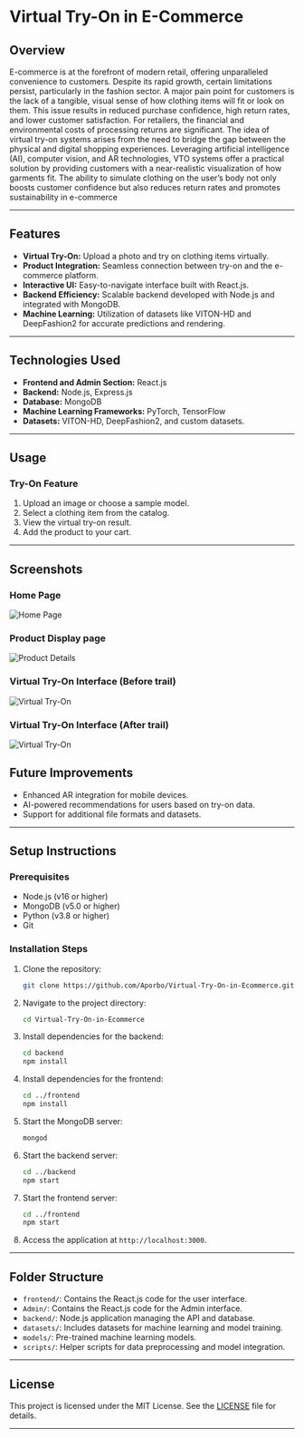 # Virtual Try-On in E-Commerce

## Overview

E-commerce is at the forefront of modern retail, offering unparalleled convenience to customers. Despite its rapid growth, certain limitations persist, particularly in the fashion sector.
A major pain point for customers is the lack of a tangible, visual sense of how clothing items
will fit or look on them. This issue results in reduced purchase confidence, high return rates,
and lower customer satisfaction. For retailers, the financial and environmental costs of processing returns are significant. The idea of virtual try-on systems arises from the need to bridge the
gap between the physical and digital shopping experiences. Leveraging artificial intelligence
(AI), computer vision, and AR technologies, VTO systems offer a practical solution by providing customers with a near-realistic visualization of how garments fit. The ability to simulate
clothing on the user’s body not only boosts customer confidence but also reduces return rates
and promotes sustainability in e-commerce

---

## Features

- **Virtual Try-On:** Upload a photo and try on clothing items virtually.
- **Product Integration:** Seamless connection between try-on and the e-commerce platform.
- **Interactive UI:** Easy-to-navigate interface built with React.js.
- **Backend Efficiency:** Scalable backend developed with Node.js and integrated with MongoDB.
- **Machine Learning:** Utilization of datasets like VITON-HD and DeepFashion2 for accurate predictions and rendering.

---

## Technologies Used

- **Frontend and Admin Section:** React.js
- **Backend:** Node.js, Express.js
- **Database:** MongoDB
- **Machine Learning Frameworks:** PyTorch, TensorFlow
- **Datasets:** VITON-HD, DeepFashion2, and custom datasets.

---

## Usage

### Try-On Feature

1. Upload an image or choose a sample model.
2. Select a clothing item from the catalog.
3. View the virtual try-on result.
4. Add the product to your cart.

---

## Screenshots

### Home Page
![Home Page](Screenshots/Homepage.png)

### Product Display page
![Product Details](Screenshots/ProductDisplay.png)

### Virtual Try-On Interface (Before trail)
![Virtual Try-On](Screenshots/TrialBefore.png)

### Virtual Try-On Interface (After trail)
![Virtual Try-On](Screenshots/TrialAfter.png)


## Future Improvements

- Enhanced AR integration for mobile devices.
- AI-powered recommendations for users based on try-on data.
- Support for additional file formats and datasets.

---

## Setup Instructions

### Prerequisites

- Node.js (v16 or higher)
- MongoDB (v5.0 or higher)
- Python (v3.8 or higher)
- Git

### Installation Steps

1. Clone the repository:
   ```bash
   git clone https://github.com/Aporbo/Virtual-Try-On-in-Ecommerce.git
   ```

2. Navigate to the project directory:
   ```bash
   cd Virtual-Try-On-in-Ecommerce
   ```

3. Install dependencies for the backend:
   ```bash
   cd backend
   npm install
   ```

4. Install dependencies for the frontend:
   ```bash
   cd ../frontend
   npm install
   ```


5. Start the MongoDB server:
   ```bash
   mongod
   ```

6. Start the backend server:
   ```bash
   cd ../backend
   npm start
   ```

7. Start the frontend server:
   ```bash
   cd ../frontend
   npm start
   ```

8. Access the application at `http://localhost:3000`.

---

## Folder Structure

- `frontend/`: Contains the React.js code for the user interface.
- `Admin/`: Contains the React.js code for the Admin interface.
- `backend/`: Node.js application managing the API and database.
- `datasets/`: Includes datasets for machine learning and model training.
- `models/`: Pre-trained machine learning models.
- `scripts/`: Helper scripts for data preprocessing and model integration.

---


## License

This project is licensed under the MIT License. See the [LICENSE](LICENSE) file for details.

---
